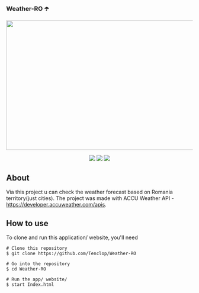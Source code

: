 ### Weather-RO ☂️


<p align="center">
<img src="https://user-images.githubusercontent.com/34941191/175821249-890a4619-cdf1-4411-906d-e4a6a8a56694.PNG" width="700" height="350" />
  </p>
  
 <p align="center">
  <img  src="https://img.shields.io/static/v1?message=HTML5&logo=HTML5&labelColor=5c5a5c&color=E34F26&logoColor=E34F26&label=%20&style=plastic">
   <img  src="https://img.shields.io/static/v1?message=css3&logo=css3&labelColor=5c5c5c&color=1572B6&logoColor=1572B6&label=%20&style=plastic">
   <img  src="https://img.shields.io/static/v1?message=JavaScript&logo=JavaScript&labelColor=5c5a5c&color=FEDD00&logoColor=FEDD00&label=%20&style=plastic">
</p>

## About

Via this project u can check the weather forecast based on Romania territory(just cities). The project was made with ACCU Weather API - https://developer.accuweather.com/apis.

## How to use

<p> 
  To clone and run this application/ website, you'll need 
  
  ```
  # Clone this repository
  $ git clone https://github.com/Tenclop/Weather-RO
  
  # Go into the repository
  $ cd Weather-RO
  
  # Run the app/ website/
  $ start Index.html
  ```
  </p>
